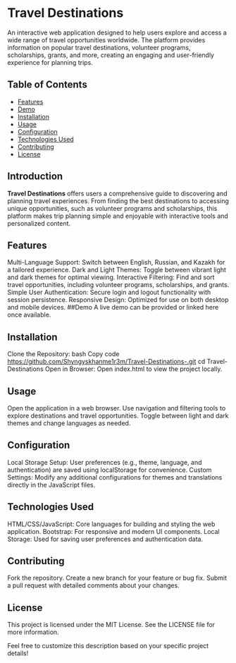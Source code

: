 # Travel Destinations
An interactive web application designed to help users explore and access a wide range of travel opportunities worldwide. The platform provides information on popular travel destinations, volunteer programs, scholarships, grants, and more, creating an engaging and user-friendly experience for planning trips.

## Table of Contents
- [Features](#features)
- [Demo](#demo)
- [Installation](#installation)
- [Usage](#usage)
- [Configuration](#configuration)
- [Technologies Used](#technologies-used)
- [Contributing](#contributing)
- [License](#license)
## Introduction
**Travel Destinations** offers users a comprehensive guide to discovering and planning travel experiences. From finding the best destinations to accessing unique opportunities, such as volunteer programs and scholarships, this platform makes trip planning simple and enjoyable with interactive tools and personalized content.

## Features
Multi-Language Support: Switch between English, Russian, and Kazakh for a tailored experience.
Dark and Light Themes: Toggle between vibrant light and dark themes for optimal viewing.
Interactive Filtering: Find and sort travel opportunities, including volunteer programs, scholarships, and grants.
Simple User Authentication: Secure login and logout functionality with session persistence.
Responsive Design: Optimized for use on both desktop and mobile devices.
##Demo
A live demo can be provided or linked here once available.

## Installation
Clone the Repository:
bash
Copy code
https://github.com/Shyngyskhanme1r3m/Travel-Destinations-.git
cd Travel-Destinations
Open in Browser:
Open index.html to view the project locally.
## Usage
Open the application in a web browser.
Use navigation and filtering tools to explore destinations and travel opportunities.
Toggle between light and dark themes and change languages as needed.
## Configuration
Local Storage Setup: User preferences (e.g., theme, language, and authentication) are saved using localStorage for convenience.
Custom Settings: Modify any additional configurations for themes and translations directly in the JavaScript files.
## Technologies Used
HTML/CSS/JavaScript: Core languages for building and styling the web application.
Bootstrap: For responsive and modern UI components.
Local Storage: Used for saving user preferences and authentication data.
## Contributing
Fork the repository.
Create a new branch for your feature or bug fix.
Submit a pull request with detailed comments about your changes.
## License
This project is licensed under the MIT License. See the LICENSE file for more information.

Feel free to customize this description based on your specific project details!
